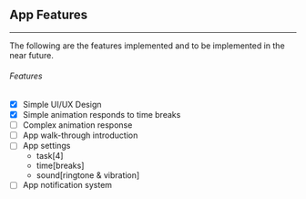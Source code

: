## App Features
----------
The following are the features implemented and to be implemented in the near future.

###### Features
- [x] Simple UI/UX Design
- [x] Simple animation responds to time breaks
- [ ] Complex animation response
- [ ] App walk-through introduction
- [ ] App settings 
    - task[4]
    - time[breaks]
    - sound[ringtone & vibration]
- [ ] App notification system